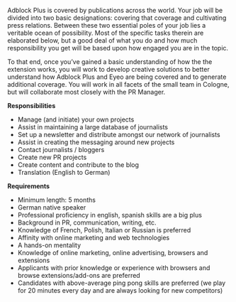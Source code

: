<? include jobs/header ?>

Adblock Plus is covered by publications across the world. Your job will be divided into two basic designations: covering that coverage and cultivating press relations. Between these two essential poles of your job lies a veritable ocean of possibility. Most of the specific tasks therein are elaborated below, but a good deal of what you do and how much responsibility you get will be based upon how engaged you are in the topic.

To that end, once you’ve gained a basic understanding of how the the extension works, you will work to develop creative solutions to better understand how Adblock Plus and Eyeo are being covered and to generate additional coverage. You will work in all facets of the small team in Cologne, but will collaborate most closely with the PR Manager.

**Responsibilities**

* Manage (and initiate) your own projects
* Assist in maintaining a large database of journalists
* Set up a newsletter and distribute amongst our network of journalists
* Assist in creating the messaging around new projects
* Contact journalists / bloggers
* Create new PR projects
* Create content and contribute to the blog
* Translation (English to German)

**Requirements**

* Minimum length: 5 months
* German native speaker
* Professional proficiency in english, spanish skills are a big plus
* Background in PR, communication, writing, etc.
* Knowledge of French, Polish, Italian or Russian is preferred
* Affinity with online marketing and web technologies
* A hands-on mentality
* Knowledge of online marketing, online advertising, browsers and extensions
* Applicants with prior knowledge or experience with browsers and browse extensions/add-ons are preferred
* Candidates with above-average ping pong skills are preferred (we play for 20 minutes every day and are always looking for new competitors)

<? include jobs/footer ?>
